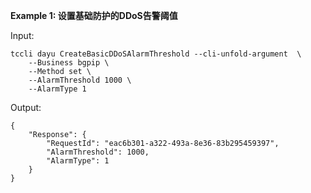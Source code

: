 **Example 1: 设置基础防护的DDoS告警阈值**



Input: 

```
tccli dayu CreateBasicDDoSAlarmThreshold --cli-unfold-argument  \
    --Business bgpip \
    --Method set \
    --AlarmThreshold 1000 \
    --AlarmType 1
```

Output: 
```
{
    "Response": {
        "RequestId": "eac6b301-a322-493a-8e36-83b295459397",
        "AlarmThreshold": 1000,
        "AlarmType": 1
    }
}
```


